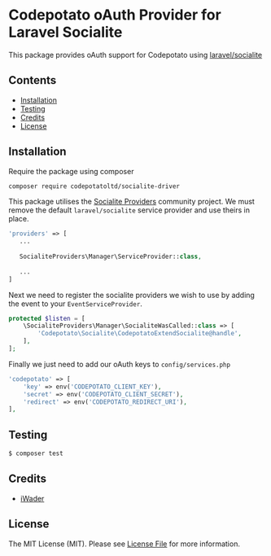 # Codepotato oAuth Provider for Laravel Socialite

This package provides oAuth support for Codepotato using [laravel/socialite][laravel-socialite]

## Contents

- [Installation](#installation)
- [Testing](#testing)
- [Credits](#credits)
- [License](#license)

## Installation

Require the package using composer

```bash
composer require codepotatoltd/socialite-driver
```

This package utilises the [Socialite Providers][socialite-providers] community project. We must remove the default `laravel/socialite` service provider and use theirs in place.
 
```php
'providers' => [
   ...
   
   SocialiteProviders\Manager\ServiceProvider::class,
   
   ...
]
```

Next we need to register the socialite providers we wish to use by adding the event to your `EventServiceProvider`.

```php
protected $listen = [
    \SocialiteProviders\Manager\SocialiteWasCalled::class => [
        'Codepotato\Socialite\CodepotatoExtendSocialite@handle',
    ],
];
```

Finally we just need to add our oAuth keys to `config/services.php`

```php
'codepotato' => [
    'key' => env('CODEPOTATO_CLIENT_KEY'),
    'secret' => env('CODEPOTATO_CLIENT_SECRET'),
    'redirect' => env('CODEPOTATO_REDIRECT_URI'),
],
```

## Testing

``` bash
$ composer test
```

## Credits

- [iWader](https://github.com/iWader)

## License

The MIT License (MIT). Please see [License File](LICENSE.md) for more information.

[laravel-socialite]: https://github.com/laravel/socialite
[socialite-providers]: https://github.com/SocialiteProviders